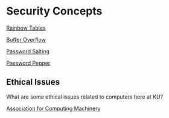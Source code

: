 # Security Concepts

[Rainbow Tables](https://en.wikipedia.org/wiki/Rainbow_table)

[Buffer Overflow](https://www.imperva.com/learn/application-security/buffer-overflow/)

[Password Salting](https://en.wikipedia.org/wiki/Salt_(cryptography))

[Password Pepper](https://en.wikipedia.org/wiki/Pepper_(cryptography))

## Ethical Issues

What are some ethical issues related to computers here at KU?

[Association for Computing Machinery](https://www.acm.org/code-of-ethics)
